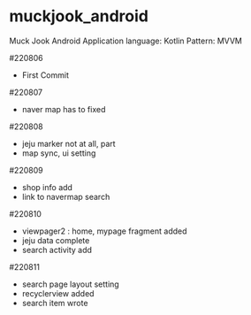 # muckjook_android
Muck Jook Android Application
language: Kotlin
Pattern: MVVM

#220806
- First Commit

#220807
- naver map has to fixed

#220808
- jeju marker not at all, part
- map sync, ui setting

#220809
- shop info add
- link to navermap search

#220810
- viewpager2 : home, mypage fragment added
- jeju data complete
- search activity add

#220811
- search page layout setting
- recyclerview added
- search item wrote
